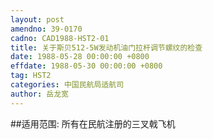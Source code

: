 ```yaml
---
layout: post
amendno: 39-0170
cadno: CAD1988-HST2-01
title: 关于斯贝512-5W发动机油门拉杆调节螺纹的检查
date: 1988-05-28 00:00:00 +0800
effdate: 1988-05-30 00:00:00 +0800
tag: HST2
categories: 中国民航局适航司
author: 岳龙宽
---
```


##适用范围:
所有在民航注册的三叉戟飞机

